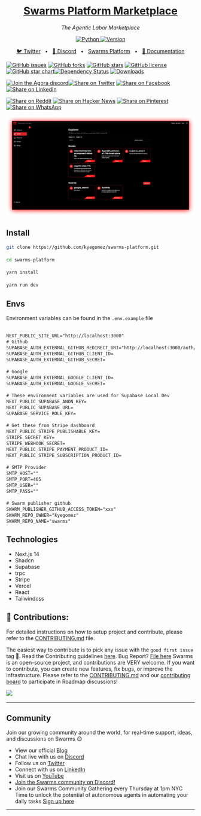 
<div align="center">
  <a href="https://swarms.world">
    <h1>Swarms Platform Marketplace</h1>
  </a>
</div>
<p align="center">
  <em>The Agentic Labor Marketplace </em>
</p>

<p align="center">
    <a href="https://pypi.org/project/swarms/" target="_blank">
        <img alt="Python" src="https://img.shields.io/badge/python-3670A0?style=for-the-badge&logo=python&logoColor=ffdd54" />
        <img alt="Version" src="https://img.shields.io/pypi/v/swarms?style=for-the-badge&color=3670A0">
    </a>
</p>
<p align="center">
<a href="https://twitter.com/swarms_corp/">🐦 Twitter</a>
<span>&nbsp;&nbsp;•&nbsp;&nbsp;</span>
<a href="https://discord.gg/agora-999382051935506503">📢 Discord</a>
<span>&nbsp;&nbsp;•&nbsp;&nbsp;</span>
<a href="https://swarms.world/explorer">Swarms Platform</a>
<span>&nbsp;&nbsp;•&nbsp;&nbsp;</span>
<a href="https://docs.swarms.world">📙 Documentation</a>
</p>


[![GitHub issues](https://img.shields.io/github/issues/kyegomez/swarms)](https://github.com/kyegomez/swarms-platform/issues) [![GitHub forks](https://img.shields.io/github/forks/kyegomez/swarms)](https://github.com/kyegomez/swarms-platform/network) [![GitHub stars](https://img.shields.io/github/stars/kyegomez/swarms)](https://github.com/kyegomez/swarms-platform/stargazers) [![GitHub license](https://img.shields.io/github/license/kyegomez/swarms)](https://github.com/kyegomez/swarms-platform/blob/main/LICENSE)[![GitHub star chart](https://img.shields.io/github/stars/kyegomez/swarms?style=social)](https://star-history.com/#kyegomez/swarms)[![Dependency Status](https://img.shields.io/librariesio/github/kyegomez/swarms)](https://libraries.io/github/kyegomez/swarms) [![Downloads](https://static.pepy.tech/badge/swarms/month)](https://pepy.tech/project/swarms)

[![Join the Agora discord](https://img.shields.io/discord/1110910277110743103?label=Discord&logo=discord&logoColor=white&style=plastic&color=d7b023)![Share on Twitter](https://img.shields.io/twitter/url/https/twitter.com/cloudposse.svg?style=social&label=Share%20%40kyegomez/swarms)](https://twitter.com/intent/tweet?text=Check%20out%20this%20amazing%20AI%20project:%20&url=https%3A%2F%2Fgithub.com%2Fkyegomez%2Fswarms) [![Share on Facebook](https://img.shields.io/badge/Share-%20facebook-blue)](https://www.facebook.com/sharer/sharer.php?u=https%3A%2F%2Fgithub.com%2Fkyegomez%2Fswarms) [![Share on LinkedIn](https://img.shields.io/badge/Share-%20linkedin-blue)](https://www.linkedin.com/shareArticle?mini=true&url=https%3A%2F%2Fgithub.com%2Fkyegomez%2Fswarms&title=&summary=&source=)

[![Share on Reddit](https://img.shields.io/badge/-Share%20on%20Reddit-orange)](https://www.reddit.com/submit?url=https%3A%2F%2Fgithub.com%2Fkyegomez%2Fswarms&title=Swarms%20-%20the%20future%20of%20AI) [![Share on Hacker News](https://img.shields.io/badge/-Share%20on%20Hacker%20News-orange)](https://news.ycombinator.com/submitlink?u=https%3A%2F%2Fgithub.com%2Fkyegomez%2Fswarms&t=Swarms%20-%20the%20future%20of%20AI) [![Share on Pinterest](https://img.shields.io/badge/-Share%20on%20Pinterest-red)](https://pinterest.com/pin/create/button/?url=https%3A%2F%2Fgithub.com%2Fkyegomez%2Fswarms&media=https%3A%2F%2Fexample.com%2Fimage.jpg&description=Swarms%20-%20the%20future%20of%20AI) [![Share on WhatsApp](https://img.shields.io/badge/-Share%20on%20WhatsApp-green)](https://api.whatsapp.com/send?text=Check%20out%20Swarms%20-%20the%20future%20of%20AI%20%23swarms%20%23AI%0A%0Ahttps%3A%2F%2Fgithub.com%2Fkyegomez%2Fswarms)


![Swarms Banner](swarms_platform.png)

## Install
```bash
git clone https://github.com/kyegomez/swarms-platform.git

cd swarms-platform

yarn install

yarn run dev

```

## Envs
Environment variables can be found in the `.env.example` file

```env

NEXT_PUBLIC_SITE_URL="http://localhost:3000"
# Github
SUPABASE_AUTH_EXTERNAL_GITHUB_REDIRECT_URI="http://localhost:3000/auth/callback"
SUPABASE_AUTH_EXTERNAL_GITHUB_CLIENT_ID=
SUPABASE_AUTH_EXTERNAL_GITHUB_SECRET=

# Google
SUPABASE_AUTH_EXTERNAL_GOOGLE_CLIENT_ID=
SUPABASE_AUTH_EXTERNAL_GOOGLE_SECRET=

# These environment variables are used for Supabase Local Dev
NEXT_PUBLIC_SUPABASE_ANON_KEY=
NEXT_PUBLIC_SUPABASE_URL=
SUPABASE_SERVICE_ROLE_KEY=

# Get these from Stripe dashboard
NEXT_PUBLIC_STRIPE_PUBLISHABLE_KEY=
STRIPE_SECRET_KEY=
STRIPE_WEBHOOK_SECRET=
NEXT_PUBLIC_STRIPE_PAYMENT_PRODUCT_ID=
NEXT_PUBLIC_STRIPE_SUBSCRIPTION_PRODUCT_ID=

# SMTP Provider
SMTP_HOST=""
SMTP_PORT=465
SMTP_USER=""
SMTP_PASS=""

# Swarm publisher github
SWARM_PUBLISHER_GITHUB_ACCESS_TOKEN="xxx"
SWARM_REPO_OWNER="kyegomez"
SWARM_REPO_NAME="swarms"
```



## Technologies

- Next.js 14
- Shadcn
- Supabase
- trpc
- Stripe
- Vercel
- React
- Tailwindcss

## 🫶 Contributions:

For detailed instructions on how to setup project and contribute, please refer to the [CONTRIBUTING.md](CONTRIBUTING.md) file.

The easiest way to contribute is to pick any issue with the `good first issue` tag 💪. Read the Contributing guidelines [here](/CONTRIBUTING.md). Bug Report? [File here](https://github.com/kyegomez/swarms-platform/issues)
Swarms is an open-source project, and contributions are VERY welcome. If you want to contribute, you can create new features, fix bugs, or improve the infrastructure. Please refer to the [CONTRIBUTING.md](https://github.com/kyegomez/swarms/blob/master/CONTRIBUTING.md) and our [contributing board](https://github.com/users/kyegomez/projects/1) to participate in Roadmap discussions!

<a href="https://github.com/kyegomez/swarms-platform/graphs/contributors">
  <img src="https://contrib.rocks/image?repo=kyegomez/swarms-platform" />
</a>

---

## Community

Join our growing community around the world, for real-time support, ideas, and discussions on Swarms 😊

- View our official [Blog](https://docs.swarms.world)
- Chat live with us on [Discord](https://discord.gg/kS3rwKs3ZC)
- Follow us on [Twitter](https://twitter.com/KyeGomezB)
- Connect with us on [LinkedIn](https://www.linkedin.com/company/the-swarm-corporation)
- Visit us on [YouTube](https://www.youtube.com/channel/UC9yXyitkbU_WSy7bd_41SqQ)
- [Join the Swarms community on Discord!](https://discord.gg/AJazBmhKnr)
- Join our Swarms Community Gathering every Thursday at 1pm NYC Time to unlock the potential of autonomous agents in automating your daily tasks [Sign up here](https://lu.ma/5p2jnc2v)

---
